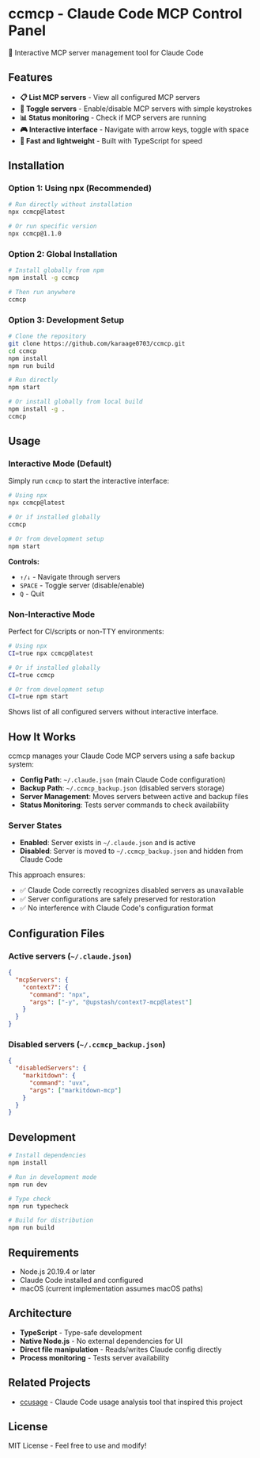 # ccmcp - Claude Code MCP Control Panel

🔧 Interactive MCP server management tool for Claude Code

## Features

- **📋 List MCP servers** - View all configured MCP servers
- **🔄 Toggle servers** - Enable/disable MCP servers with simple keystrokes
- **📊 Status monitoring** - Check if MCP servers are running
- **🎮 Interactive interface** - Navigate with arrow keys, toggle with space
- **🚀 Fast and lightweight** - Built with TypeScript for speed

## Installation

### Option 1: Using npx (Recommended)

```bash
# Run directly without installation
npx ccmcp@latest

# Or run specific version
npx ccmcp@1.1.0
```

### Option 2: Global Installation

```bash
# Install globally from npm
npm install -g ccmcp

# Then run anywhere
ccmcp
```

### Option 3: Development Setup

```bash
# Clone the repository
git clone https://github.com/karaage0703/ccmcp.git
cd ccmcp
npm install
npm run build

# Run directly
npm start

# Or install globally from local build
npm install -g .
ccmcp
```

## Usage

### Interactive Mode (Default)

Simply run `ccmcp` to start the interactive interface:

```bash
# Using npx
npx ccmcp@latest

# Or if installed globally
ccmcp

# Or from development setup
npm start
```

**Controls:**
- `↑/↓` - Navigate through servers
- `SPACE` - Toggle server (disable/enable)
- `Q` - Quit

### Non-Interactive Mode

Perfect for CI/scripts or non-TTY environments:

```bash
# Using npx
CI=true npx ccmcp@latest

# Or if installed globally
CI=true ccmcp

# Or from development setup
CI=true npm start
```

Shows list of all configured servers without interactive interface.

## How It Works

ccmcp manages your Claude Code MCP servers using a safe backup system:

- **Config Path**: `~/.claude.json` (main Claude Code configuration)
- **Backup Path**: `~/.ccmcp_backup.json` (disabled servers storage)
- **Server Management**: Moves servers between active and backup files
- **Status Monitoring**: Tests server commands to check availability

### Server States

- **Enabled**: Server exists in `~/.claude.json` and is active
- **Disabled**: Server is moved to `~/.ccmcp_backup.json` and hidden from Claude Code

This approach ensures:
- ✅ Claude Code correctly recognizes disabled servers as unavailable
- ✅ Server configurations are safely preserved for restoration
- ✅ No interference with Claude Code's configuration format

## Configuration Files

### Active servers (`~/.claude.json`)
```json
{
  "mcpServers": {
    "context7": {
      "command": "npx", 
      "args": ["-y", "@upstash/context7-mcp@latest"]
    }
  }
}
```

### Disabled servers (`~/.ccmcp_backup.json`)
```json
{
  "disabledServers": {
    "markitdown": {
      "command": "uvx",
      "args": ["markitdown-mcp"]
    }
  }
}
```

## Development

```bash
# Install dependencies
npm install

# Run in development mode
npm run dev

# Type check
npm run typecheck

# Build for distribution
npm run build
```

## Requirements

- Node.js 20.19.4 or later
- Claude Code installed and configured
- macOS (current implementation assumes macOS paths)

## Architecture

- **TypeScript** - Type-safe development
- **Native Node.js** - No external dependencies for UI
- **Direct file manipulation** - Reads/writes Claude config directly
- **Process monitoring** - Tests server availability

## Related Projects

- [ccusage](https://github.com/ryoppippi/ccusage) - Claude Code usage analysis tool that inspired this project

## License

MIT License - Feel free to use and modify!
